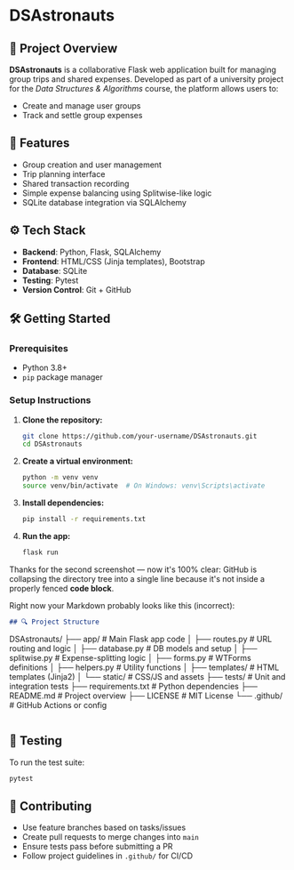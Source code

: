 # DSAstronauts

## 🚀 Project Overview
**DSAstronauts** is a collaborative Flask web application built for managing group trips and shared expenses. Developed as part of a university project for the *Data Structures & Algorithms* course, the platform allows users to:
- Create and manage user groups
- Track and settle group expenses

## 🧱 Features
- Group creation and user management
- Trip planning interface
- Shared transaction recording
- Simple expense balancing using Splitwise-like logic
- SQLite database integration via SQLAlchemy

## ⚙️ Tech Stack
- **Backend**: Python, Flask, SQLAlchemy
- **Frontend**: HTML/CSS (Jinja templates), Bootstrap
- **Database**: SQLite
- **Testing**: Pytest
- **Version Control**: Git + GitHub

## 🛠️ Getting Started

### Prerequisites
- Python 3.8+
- `pip` package manager

### Setup Instructions
1. **Clone the repository:**
   ```bash
   git clone https://github.com/your-username/DSAstronauts.git
   cd DSAstronauts


2. **Create a virtual environment:**

   ```bash
   python -m venv venv
   source venv/bin/activate  # On Windows: venv\Scripts\activate
   ```

3. **Install dependencies:**

   ```bash
   pip install -r requirements.txt
   ```

4. **Run the app:**

   ```bash
   flask run
   ```

Thanks for the second screenshot — now it's 100% clear: GitHub is collapsing the directory tree into a single line because it's not inside a properly fenced **code block**.

Right now your Markdown probably looks like this (incorrect):


```markdown
## 🔍 Project Structure

```

DSAstronauts/
├── app/               # Main Flask app code
│   ├── routes.py      # URL routing and logic
│   ├── database.py    # DB models and setup
│   ├── splitwise.py   # Expense-splitting logic
│   ├── forms.py       # WTForms definitions
│   ├── helpers.py     # Utility functions
│   ├── templates/     # HTML templates (Jinja2)
│   └── static/        # CSS/JS and assets
├── tests/             # Unit and integration tests
├── requirements.txt   # Python dependencies
├── README.md          # Project overview
├── LICENSE            # MIT License
└── .github/           # GitHub Actions or config

```
```

## 🧪 Testing

To run the test suite:

```bash
pytest
```

## 🤝 Contributing

* Use feature branches based on tasks/issues
* Create pull requests to merge changes into `main`
* Ensure tests pass before submitting a PR
* Follow project guidelines in `.github/` for CI/CD




